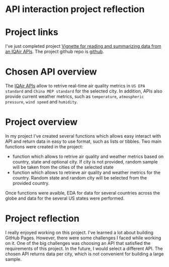 # API interaction project reflection


# Project links


I've just completed project [Vignette for reading and summarizing data from an IQAir APIs](https://npeshekncsu.github.io/st558-project2/). The project github repo is [github](https://github.com/npeshekncsu/st558-project2).


# Chosen API overview

The [IQAir APIs](https://api-docs.iqair.com/?version=latest&_gl=1*nxjz2i*_ga*MTE2NDM1MzcxNC4xNjk1Nzc5MTIx*_ga_L8T9FHWX08*MTY5NTc3OTExOS4xLjEuMTY5NTc3OTE4Ny41NS4wLjA.#important-notes) allow to retrive real-time air quality metrics in `US EPA standard` and `China MEP standard` for the selected city. In addition, APIs also provide current weather metrics, such as `temperature`, `atmospheric pressure`, `wind speed` and `humidity`.


# Project overview

In my project I've created several functions which allows easy interact with API and return data in easy to use format, such as lists or tibbles. Two main functions were created in the project:

  - function which allows to retrive air quality and weather metrics based on country, state and optional city. If city is not provided, random sample will be taken from the cities of the selected state
  - function which allows to retrieve air quality and weather metrics for the country. Random state and random city will be selected from the provided country.

Once functions were avaible,  EDA for data for several countries across the globe and data for the several US states were performed.

# Project reflection

I really enjoyed working on this project. I've learned a lot about building GitHub Pages. However, there were some challenges I faced while working on it. One of the big challenges was choosing an API that satisfied the requirements of this project. In the future, I would select a different API. The chosen API returns data per city, which is not convenient for building a large sample.




